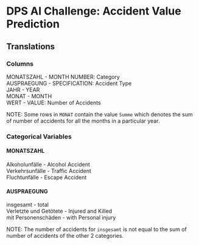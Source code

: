 # DPS AI Challenge: Accident Value Prediction
## Translations
### Columns
MONATSZAHL - MONTH NUMBER: Category <br />
AUSPRAEGUNG - SPECIFICATION: Accident Type <br />
JAHR - YEAR <br />
MONAT - MONTH <br />
WERT - VALUE: Number of Accidents

NOTE: Some rows in `MONAT` contain the value `Summe` which denotes the sum of number of accidents for all the months in a particular year.

### Categorical Variables
#### MONATSZAHL
Alkoholunfälle - Alcohol Accident <br />
Verkehrsunfälle - Traffic Accident <br />
Fluchtunfälle - Escape Accident 

#### AUSPRAEGUNG
insgesamt - total <br />
Verletzte und Getötete - Injured and Killed <br />
mit Personenschäden - with Personal injury

NOTE: The number of accidents for `insgesamt` is not equal to the sum of number of accidents of the other 2 categories.
